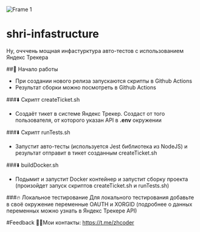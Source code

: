 ![Frame 1](https://user-images.githubusercontent.com/49750349/139683060-c0741b1d-87f7-46f7-baa8-473a7e0a3bc3.png)
# shri-infastructure
Ну, очччень мощная инфастурктура авто-тестов с использованием Яндекс Трекера


##🚀 Начало работы
- При создании нового релиза запускаются скрипты в Github Actions
- Результат сборки можно посмотреть в Github Actions

###⬇️ Скрипт createTicket.sh
- Создаёт тикет в системе Яндекс Трекер. Создаст от того пользователя, от которого указан API в <b>.env</b> окружении

###⬇️ Скрипт runTests.sh
- Запустит авто-тесты (используется Jest библиотека из NodeJS) и результат отправит в тикет созданным createTicket.sh

###⬇️  buildDocker.sh
- Подымит и запустит Docker контейнер и запустит сборку проекта (произойдет запуск скриптов createTicket.sh и runTests.sh)

###🔥 Локальное тестирование
Для локального тестирования добавьте в своё окружение переменные OAUTH и XORGID (подробнее о данных переменных можно узнать в Яндекс Трекере API)

#Feedback
👩‍🚀Мои контакты: https://t.me/zhcoder 